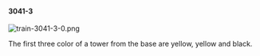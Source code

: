 #### 3041-3
![train-3041-3-0.png](https://github.com/lil-lab/nlvr/raw/master/nlvr/train/images/66/train-3041-3-0.png "train-3041-3-0.png")

The first three color of a tower from the base are yellow, yellow and black.